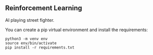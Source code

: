 ## Reinforcement Learning

AI playing street fighter.

You can create a pip virtual environment and install the requirements:
```
python3 -m venv env
source env/bin/activate
pip install -r requirements.txt
```
